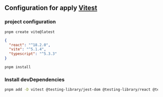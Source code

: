 ## Configuration for apply [Vitest](https://vitest.dev/guide/)

### project configuration

```
pnpm create vite@latest
```

```json
{
  "react": "^18.2.0",
  "vite": "^5.1.4",
  "typescript": "^5.3.3"
}
```

```zsh
pnpm install
```

### Install devDependencies

```zsh
pnpm add -D vitest @testing-library/jest-dom @testing-library/react @testing-library/user-event
```
